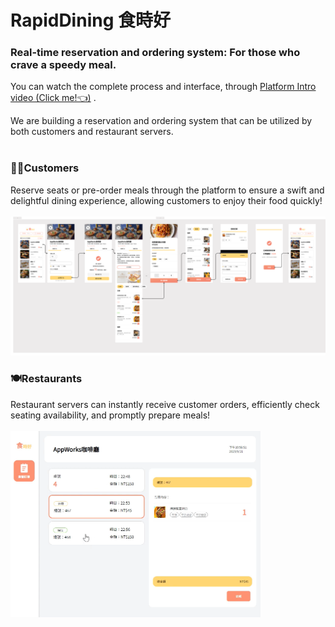 # RapidDining 食時好

### Real-time reservation and ordering system: For those who crave a speedy meal.

You can watch the complete process and interface, through [Platform Intro video (Click me!👈)](https://youtu.be/b0S1UzsztXc) .

We are building a reservation and ordering system that can be utilized by both customers and restaurant servers. </br></br>

### 🙆‍♀️Customers

Reserve seats or pre-order meals through the platform to ensure a swift and delightful dining experience, allowing customers to enjoy their food quickly! </br></br>
<img src="/frontend//public/訂餐系統.png" width="600">

### 🍽️Restaurants

Restaurant servers can instantly receive customer orders, efficiently check seating availability, and promptly prepare meals!</br></br>
<img src="/frontend//public/餐廳畫面.png" width="400">
